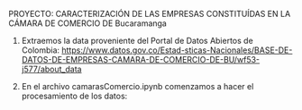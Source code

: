 PROYECTO: CARACTERIZACIÓN DE LAS EMPRESAS CONSTITUÍDAS EN LA CÁMARA DE COMERCIO DE Bucaramanga



1. Extraemos la data proveniente del Portal de Datos Abiertos de Colombia: https://www.datos.gov.co/Estad-sticas-Nacionales/BASE-DE-DATOS-DE-EMPRESAS-CAMARA-DE-COMERCIO-DE-BU/wf53-j577/about_data

2. En el archivo camarasComercio.ipynb comenzamos a hacer el procesamiento de los datos: